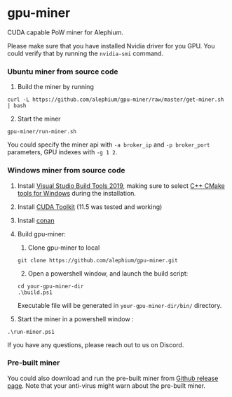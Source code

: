 # gpu-miner

CUDA capable PoW miner for Alephium.

Please make sure that you have installed Nvidia driver for you GPU. You could verify that by running the `nvidia-smi` command.

### Ubuntu miner from source code

1. Build the miner by running

  ```shell
  curl -L https://github.com/alephium/gpu-miner/raw/master/get-miner.sh | bash
  ```

2. Start the miner

  ```shell
  gpu-miner/run-miner.sh
  ```

You could specify the miner api with `-a broker_ip` and `-p broker_port` parameters, GPU indexes with `-g 1 2`.

### Windows miner from source code

1. Install [Visual Studio Build Tools 2019](https://visualstudio.microsoft.com/vs/older-downloads/#visual-studio-2019-and-other-products), making sure to select [C++ CMake tools for Windows](https://docs.microsoft.com/en-us/cpp/build/cmake-projects-in-visual-studio?view=msvc-170#installation) during the installation.
2. Install [CUDA Toolkit](https://developer.nvidia.com/cuda-downloads?target_os=Windows&target_arch=x86_64) (11.5 was tested and working)
3. Install [conan](https://docs.conan.io/en/latest/installation.html)
4. Build gpu-miner:
   1. Clone gpu-miner to local

   ``` shell
   git clone https://github.com/alephium/gpu-miner.git
   ```
   2. Open a powershell window, and launch the build script:

   ```shell
   cd your-gpu-miner-dir
   .\build.ps1
   ```
   Executable file will be generated in `your-gpu-miner-dir/bin/` directory.

5. Start the miner in a powershell window :
  ```shell
  .\run-miner.ps1
  ```

If you have any questions, please reach out to us on Discord.

### Pre-built miner

You could also download and run the pre-built miner from [Github release page](https://github.com/alephium/gpu-miner/releases). Note that your anti-virus might warn about the pre-built miner.
